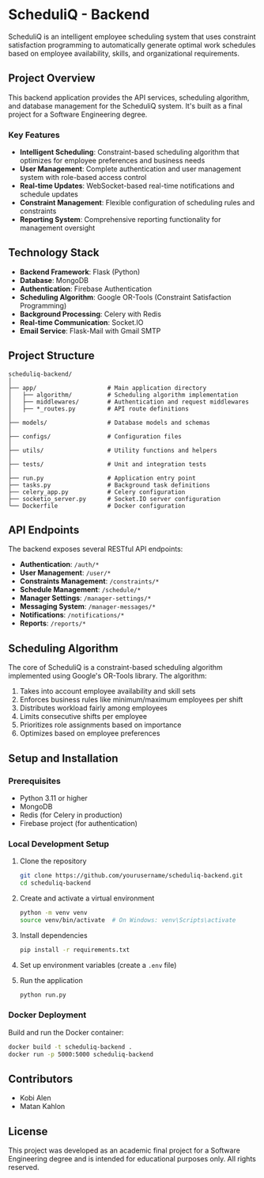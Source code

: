 # ScheduliQ - Backend

ScheduliQ is an intelligent employee scheduling system that uses constraint satisfaction programming to automatically generate optimal work schedules based on employee availability, skills, and organizational requirements.

## Project Overview

This backend application provides the API services, scheduling algorithm, and database management for the ScheduliQ system. It's built as a final project for a Software Engineering degree.

### Key Features

- **Intelligent Scheduling**: Constraint-based scheduling algorithm that optimizes for employee preferences and business needs
- **User Management**: Complete authentication and user management system with role-based access control
- **Real-time Updates**: WebSocket-based real-time notifications and schedule updates
- **Constraint Management**: Flexible configuration of scheduling rules and constraints
- **Reporting System**: Comprehensive reporting functionality for management oversight

## Technology Stack

- **Backend Framework**: Flask (Python)
- **Database**: MongoDB
- **Authentication**: Firebase Authentication
- **Scheduling Algorithm**: Google OR-Tools (Constraint Satisfaction Programming)
- **Background Processing**: Celery with Redis
- **Real-time Communication**: Socket.IO
- **Email Service**: Flask-Mail with Gmail SMTP

## Project Structure

```
scheduliq-backend/
│
├── app/                    # Main application directory
│   ├── algorithm/          # Scheduling algorithm implementation
│   ├── middlewares/        # Authentication and request middlewares
│   ├── *_routes.py         # API route definitions
│
├── models/                 # Database models and schemas
│
├── configs/                # Configuration files
│
├── utils/                  # Utility functions and helpers
│
├── tests/                  # Unit and integration tests
│
├── run.py                  # Application entry point
├── tasks.py                # Background task definitions
├── celery_app.py           # Celery configuration
├── socketio_server.py      # Socket.IO server configuration
└── Dockerfile              # Docker configuration
```

## API Endpoints

The backend exposes several RESTful API endpoints:

- **Authentication**: `/auth/*`
- **User Management**: `/user/*`
- **Constraints Management**: `/constraints/*`
- **Schedule Management**: `/schedule/*`
- **Manager Settings**: `/manager-settings/*`
- **Messaging System**: `/manager-messages/*`
- **Notifications**: `/notifications/*`
- **Reports**: `/reports/*`

## Scheduling Algorithm

The core of ScheduliQ is a constraint-based scheduling algorithm implemented using Google's OR-Tools library. The algorithm:

1. Takes into account employee availability and skill sets
2. Enforces business rules like minimum/maximum employees per shift
3. Distributes workload fairly among employees
4. Limits consecutive shifts per employee
5. Prioritizes role assignments based on importance
6. Optimizes based on employee preferences

## Setup and Installation

### Prerequisites

- Python 3.11 or higher
- MongoDB
- Redis (for Celery in production)
- Firebase project (for authentication)

### Local Development Setup

1. Clone the repository

   ```bash
   git clone https://github.com/yourusername/scheduliq-backend.git
   cd scheduliq-backend
   ```

2. Create and activate a virtual environment

   ```bash
   python -m venv venv
   source venv/bin/activate  # On Windows: venv\Scripts\activate
   ```

3. Install dependencies

   ```bash
   pip install -r requirements.txt
   ```

4. Set up environment variables (create a `.env` file)

5. Run the application
   ```bash
   python run.py
   ```

### Docker Deployment

Build and run the Docker container:

```bash
docker build -t scheduliq-backend .
docker run -p 5000:5000 scheduliq-backend
```

## Contributors

- Kobi Alen
- Matan Kahlon

## License

This project was developed as an academic final project for a Software Engineering degree and is intended for educational purposes only. All rights reserved.
